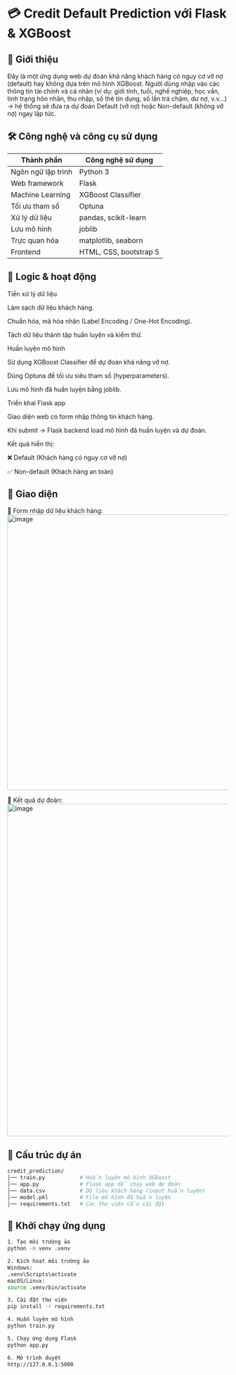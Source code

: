 # 💳 Credit Default Prediction với Flask & XGBoost
## 📌 Giới thiệu

Đây là một ứng dụng web dự đoán khả năng khách hàng có nguy cơ vỡ nợ (default) hay không dựa trên mô hình XGBoost.
Người dùng nhập vào các thông tin tài chính và cá nhân (ví dụ: giới tính, tuổi, nghề nghiệp, học vấn, tình trạng hôn nhân, thu nhập, số thẻ tín dụng, số lần trả chậm, dư nợ, v.v...) → hệ thống sẽ đưa ra dự đoán Default (vỡ nợ) hoặc Non-default (không vỡ nợ) ngay lập tức.

## 🛠️ Công nghệ và công cụ sử dụng
| Thành phần        | Công nghệ sử dụng         |
|-------------------|---------------------------|
| Ngôn ngữ lập trình | Python 3                 |
| Web framework     | Flask                     |
| Machine Learning  | XGBoost Classifier        |
| Tối ưu tham số    | Optuna                    |
| Xử lý dữ liệu     | pandas, scikit-learn      |
| Lưu mô hình       | joblib                    |
| Trực quan hóa     | matplotlib, seaborn       |
| Frontend          | HTML, CSS, bootstrap 5    |

## 🧠 Logic & hoạt động
Tiền xử lý dữ liệu

Làm sạch dữ liệu khách hàng.

Chuẩn hóa, mã hóa nhãn (Label Encoding / One-Hot Encoding).

Tách dữ liệu thành tập huấn luyện và kiểm thử.

Huấn luyện mô hình

Sử dụng XGBoost Classifier để dự đoán khả năng vỡ nợ.

Dùng Optuna để tối ưu siêu tham số (hyperparameters).

Lưu mô hình đã huấn luyện bằng joblib.

Triển khai Flask app

Giao diện web có form nhập thông tin khách hàng.

Khi submit → Flask backend load mô hình đã huấn luyện và dự đoán.

Kết quả hiển thị:

❌ Default (Khách hàng có nguy cơ vỡ nợ)

✅ Non-default (Khách hàng an toàn)

## 🎨 Giao diện

🔹 Form nhập dữ liệu khách hàng:
<img width="1474" height="627" alt="image" src="https://github.com/user-attachments/assets/f13b3d56-4014-48ae-ba09-0bed5318fbc2" />

🔹 Kết quả dự đoán:
<img width="1402" height="756" alt="image" src="https://github.com/user-attachments/assets/e9b869a9-8692-4230-9e00-dc3729350421" />

## 📂 Cấu trúc dự án
```bash
credit_prediction/
│── train.py           # Huấn luyện mô hình XGBoost
│── app.py             # Flask app để chạy web dự đoán
│── data.csv           # Dữ liệu khách hàng (input huấn luyện)
│── model.pkl          # File mô hình đã huấn luyện
│── requirements.txt   # Các thư viện cần cài đặt
```

## 🚀 Khởi chạy ứng dụng
```bash
1. Tạo môi trường ảo
python -m venv .venv

2. Kích hoạt môi trường ảo
Windows:
.venv\Scripts\activate
macOS/Linux:
source .venv/bin/activate

3. Cài đặt thư viện
pip install -r requirements.txt

4. Huấn luyện mô hình
python train.py

5. Chạy ứng dụng Flask
python app.py

6. Mở trình duyệt
http://127.0.0.1:5000
```

